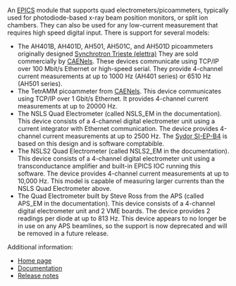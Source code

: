 An [EPICS](http://www.aps.anl.gov/epics/) 
module that supports quad electrometers/picoammeters, typically used for photodiode-based
x-ray beam position monitors, or split ion chambers. They can also be used for any
low-current measurement that requires high speed digital input. There is support
for several models:
  * The AH401B, AH401D, AH501, AH501C, and AH501D picoammeters originally designed
    [Synchrotron Trieste (elettra)](http://ilo.elettra.trieste.it/index.php?page=_layout_prodotto&amp;id=54&amp;lang=en)
    They are sold commercially by [CAENels](http://www.caenels.com/products).
    These devices communicate using TCP/IP over 100 Mbit/s Ethernet or high-speed serial. 
    They provide 4-channel current measurements at up to 1000 Hz (AH401 series) or 6510 Hz (AH501 series).
  * The TetrAMM picoammeter from [CAENels](http://www.caenels.com/products).
    This device communicates using TCP/IP over 1 Gbit/s Ethernet. 
    It provides 4-channel current measurements at up to 20000 Hz.
  * The NSLS Quad Electrometer (called NSLS_EM in the documentation).
    This device consists of a 4-channel digital electrometer unit 
    using a current integrator with Ethernet communication. 
    The device provides 4-channel current measurements at up to 2500 Hz. 
    The [Sydor SI-EP-B4](http://sydortechnologies.com/files/Data-Sheet-SI-EP-B4.pdf)
    is based on this design and is software comptabible.
  * The NSLS2 Quad Electrometer (called NSLS2_EM in the documentation).
    This device consists of a 4-channel digital electrometer unit 
    using a transconductance amplifier and built-in EPICS IOC running this software. 
    The device provides 4-channel current measurements at up to 10,000 Hz. This model is capable
    of measuring larger currents than the NSLS Quad Electrometer above.
  * The Quad Electrometer built by Steve Ross from the APS (called APS_EM in the documentation). 
    This device consists of a 4-channel digital electrometer unit and 2 VME boards. 
    The device provides 2 readings per diode at up to 813 Hz. This device appears
    to no longer be in use on any APS beamlines, so the support is now deprecated and
    will be removed in a future release.


Additional information:
* [Home page](https://htmlpreview.github.io/?https://github.com/epics-modules/quadEM/blob/master/documentation/quadEM.html)
* [Documentation](https://htmlpreview.github.io/?https://github.com/epics-modules/quadEM/blob/master/documentation/quadEMDoc.html)
* [Release notes](https://htmlpreview.github.io/?https://github.com/epics-modules/quadEM/blob/master/documentation/quadEMReleaseNotes.html)

